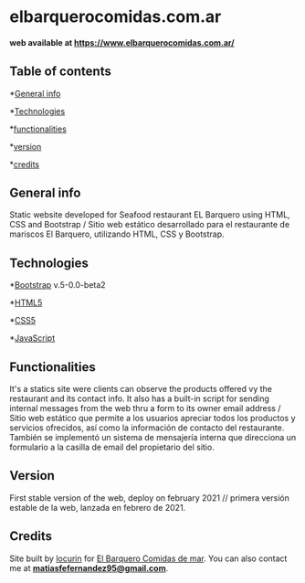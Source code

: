 # elbarquerocomidas.com.ar

#### web available at https://www.elbarquerocomidas.com.ar/

## Table of contents

*[General info](#General-info)

*[Technologies](#Technologies)

*[functionalities](#Functionalities)

*[version](#Version)

*[credits](#Credits)

## General info

Static website developed for Seafood restaurant EL Barquero using HTML, CSS and Bootstrap /
Sitio web estático desarrollado para el restaurante de mariscos El Barquero, utilizando HTML, CSS y Bootstrap.

## Technologies

*[Bootstrap](https://getbootstrap.com/) v.5-0.0-beta2

*[HTML5](https://www.w3schools.com/html/)

*[CSS5](https://www.w3schools.com/css/)

*[JavaScript](https://www.w3schools.com/js/)

## Functionalities

It's a statics site were clients can observe the products offered vy the restaurant and its contact info. It also has a built-in script for sending internal messages from the web thru a form to its owner email address / 
Sitio web estático que permite a los usuarios apreciar todos los productos y servicios ofrecidos, así como la información de contacto del restaurante. También se implementó un sistema de mensajería interna que direcciona un formulario a la casilla de email del propietario del sitio.


## Version 

First stable version of the web, deploy on february 2021 // primera versión estable de la web, lanzada en febrero de 2021.

## Credits

Site built by [locurin](https://github.com/locurin) for [El Barquero Comidas de mar](https://www.elbarquerocomidas.com.ar/). You can also contact me at **matiasfefernandez95@gmail.com**.


